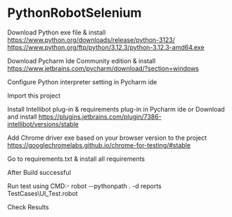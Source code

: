# PythonRobotSelenium

Download Python exe file & install
https://www.python.org/downloads/release/python-3123/
https://www.python.org/ftp/python/3.12.3/python-3.12.3-amd64.exe

Download Pycharm Ide Community edition & install
https://www.jetbrains.com/pycharm/download/?section=windows

Configure Python interpreter setting in Pycharm ide

Import this project

Install Intellibot plug-in & requirements plug-in in Pycharm ide or 
Download and install https://plugins.jetbrains.com/plugin/7386-intellibot/versions/stable

Add Chrome driver exe based on your browser version to the project 
https://googlechromelabs.github.io/chrome-for-testing/#stable

Go to requirements.txt & install all requirements




After Build successful

Run test using CMD:- robot --pythonpath . -d reports TestCases\UI_Test.robot

Check Results
